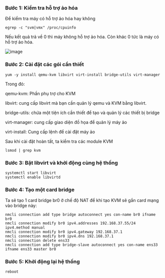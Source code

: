 ### Bước 1: Kiểm tra hỗ trợ ảo hóa
Để kiểm tra máy có hỗ trợ ảo hóa hay không
```
egrep -c "svm|vmx" /proc/cpuinfo
```
Nếu kết quả trả về 0 thì máy không hỗ trợ ảo hóa. Còn khác 0 tức là máy có hỗ trợ ảo hóa.

![image](https://user-images.githubusercontent.com/111716161/187574420-fe341877-a83a-4497-964c-c31edb30d89a.png)

### Bước 2: Cài đặt các gói cần thiết
```
yum -y install qemu-kvm libvirt virt-install bridge-utils virt-manager
```
Trong đó:

qemu-kvm: Phần phụ trợ cho KVM

libvirt: cung cấp libvirt mà bạn cần quản lý qemu và KVM bằng libvirt.

bridge-utils: chứa một tiện ích cần thiết để tạo và quản lý các thiết bị bridge

virt-manager: cung cấp giao diện đồ họa để quản lý máy ảo

virt-install: Cung cấp lệnh để cài đặt máy ảo

Sau khi cài đặt hoàn tất, ta kiểm tra các module KVM
```
lsmod | grep kvm
```

### Bước 3: Bật libvirt và khởi động cùng hệ thống
```
systemctl start libvirt
systemctl enable libvirtd
```

### Bước 4: Tạo một card bridge
Ta sẽ tạo 1 card bridge br0 ở chế độ NAT để khi tạo KVM sẽ gắn card mạng vào bridge này:
```
nmcli connection add type bridge autoconnect yes con-name br0 ifname br0
nmcli connection modify br0 ipv4.addresses 192.168.37.55/24 ipv4.method manual  
nmcli connection modify br0 ipv4.gateway 192.168.37.1
nmcli connection modify br0 ipv4.dns 192.168.37.1  
nmcli connection delete ens33
nmcli connection add type bridge-slave autoconnect yes con-name ens33 ifname ens33 master br0
```

### Bước 5: Khởi động lại hệ thống
```
reboot
```


